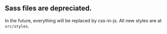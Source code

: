 ## Sass files are depreciated.

In the future, everything will be replaced by css-in-js. All new styles
are at `src/styles`.
